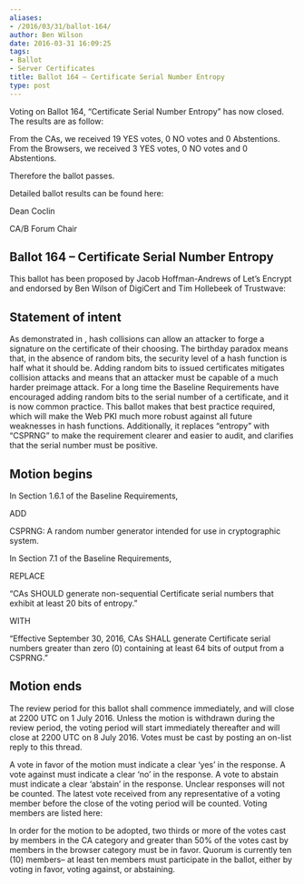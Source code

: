 ```yaml
---
aliases:
- /2016/03/31/ballot-164/
author: Ben Wilson
date: 2016-03-31 16:09:25
tags:
- Ballot
- Server Certificates
title: Ballot 164 – Certificate Serial Number Entropy
type: post
---
```


Voting on Ballot 164, “Certificate Serial Number Entropy” has now closed. The results are as follow:

From the CAs, we received 19 YES votes, 0 NO votes and 0 Abstentions.
From the Browsers, we received 3 YES votes, 0 NO votes and 0 Abstentions.

Therefore the ballot passes.

Detailed ballot results can be found here:

Dean Coclin

CA/B Forum Chair

## Ballot 164 – Certificate Serial Number Entropy

This ballot has been proposed by Jacob Hoffman-Andrews of Let’s Encrypt and endorsed by Ben Wilson of DigiCert and Tim Hollebeek of Trustwave:

## Statement of intent

As demonstrated in , hash collisions can allow an attacker to forge a signature on the certificate of their choosing. The birthday paradox means that, in the absence of random bits, the security level of a hash function is half what it should be. Adding random bits to issued certificates mitigates collision attacks and means that an attacker must be capable of a much harder preimage attack. For a long time the Baseline Requirements have encouraged adding random bits to the serial number of a certificate, and it is now common practice. This ballot makes that best practice required, which will make the Web PKI much more robust against all future weaknesses in hash functions. Additionally, it replaces “entropy” with “CSPRNG” to make the requirement clearer and easier to audit, and clarifies that the serial number must be positive.

## Motion begins

In Section 1.6.1 of the Baseline Requirements,

ADD

CSPRNG: A random number generator intended for use in cryptographic system.

In Section 7.1 of the Baseline Requirements,

REPLACE

“CAs SHOULD generate non-sequential Certificate serial numbers that exhibit at least 20 bits of entropy.”

WITH

“Effective September 30, 2016, CAs SHALL generate Certificate serial numbers greater than zero (0) containing at least 64 bits of output from a CSPRNG.”

## Motion ends

The review period for this ballot shall commence immediately, and will close at 2200 UTC on 1 July 2016. Unless the motion is withdrawn during the review period, the voting period will start immediately thereafter and will close at 2200 UTC on 8 July 2016. Votes must be cast by posting an on-list reply to this thread.

A vote in favor of the motion must indicate a clear ‘yes’ in the response. A vote against must indicate a clear ‘no’ in the response. A vote to abstain must indicate a clear ‘abstain’ in the response. Unclear responses will not be counted. The latest vote received from any representative of a voting member before the close of the voting period will be counted. Voting members are listed here:

In order for the motion to be adopted, two thirds or more of the votes cast by members in the CA category and greater than 50% of the votes cast by members in the browser category must be in favor. Quorum is currently ten (10) members– at least ten members must participate in the ballot, either by voting in favor, voting against, or abstaining.
